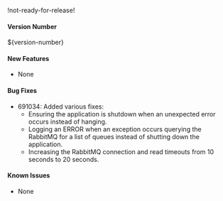 !not-ready-for-release!

#### Version Number
${version-number}

#### New Features
- None

#### Bug Fixes
- 691034: Added various fixes:  
  - Ensuring the application is shutdown when an unexpected error occurs instead of hanging.
  - Logging an ERROR when an exception occurs querying the RabbitMQ for a list of queues instead of shutting down the application.
  - Increasing the RabbitMQ connection and read timeouts from 10 seconds to 20 seconds.

#### Known Issues
- None
